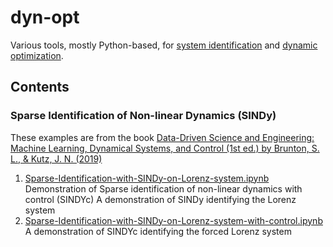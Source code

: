 # dyn-opt
Various tools, mostly Python-based, for [system identification][2] and [dynamic optimization][3].

## Contents

### Sparse Identification of Non-linear Dynamics (SINDy)

These examples are from the book [Data-Driven Science and Engineering: Machine Learning, Dynamical Systems, and Control (1st ed.) by Brunton, S. L., & Kutz, J. N. (2019)][1]

1. [Sparse-Identification-with-SINDy-on-Lorenz-system.ipynb](Sparse-Identification-with-SINDy-on-Lorenz-system.ipynb) Demonstration of Sparse identification of non-linear dynamics with control (SINDYc)
  A demonstration of SINDy identifying the Lorenz system 
2. [Sparse-Identification-with-SINDy-on-Lorenz-system-with-control.ipynb](Sparse-Identification-with-SINDy-on-Lorenz-system-with-control.ipynb)
  A demonstration of SINDYc identifying the forced Lorenz system

[1]: http://www.databookuw.com
[2]: https://en.wikipedia.org/wiki/System_identification
[3]: https://en.wikipedia.org/wiki/Control_(optimal_control_theory)
